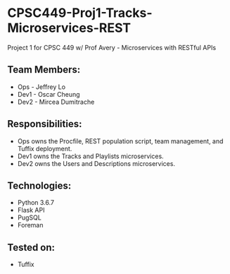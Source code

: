 # CPSC449-Proj1-Tracks-Microservices-REST
Project 1 for CPSC 449 w/ Prof Avery - Microservices with RESTful APIs

## Team Members:
* Ops  - Jeffrey Lo
* Dev1 - Oscar Cheung
* Dev2 - Mircea Dumitrache


## Responsibilities:
* Ops   owns the Procfile, REST population script, team management, and Tuffix deployment.
* Dev1  owns the Tracks and Playlists microservices.
* Dev2  owns the Users and Descriptions microservices.

## Technologies:
* Python 3.6.7
* Flask API
* PugSQL
* Foreman

## Tested on:
* Tuffix
